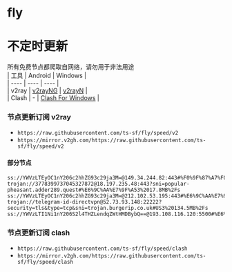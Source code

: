 # fly
# 不定时更新
所有免费节点都爬取自网络，请勿用于非法用途  
|  工具  | Android  | Windows  |  
|  ----  | ----   | ----  |  
| v2ray  | [v2rayNG](https://github.com/2dust/v2rayNG/releases) | [v2rayN](https://github.com/2dust/v2rayN/releases) |  
| Clash  | - | [Clash For Windows](https://github.com/2dust/clashN/releases) | 
  
### 节点更新订阅  v2ray
- `https://raw.githubusercontent.com/ts-sf/fly/speed/v2`  
- `https://mirror.v2gh.com/https://raw.githubusercontent.com/ts-sf/fly/speed/v2`  

#### 部分节点  
``` 
ss://YWVzLTEyOC1nY206c2hhZG93c29ja3M=@149.34.244.82:443#%F0%9F%87%A7%F0%9F%87%ACBG%E4%BF%9D%E5%8A%A0%E5%88%A9%E4%BA%9A%20755.5KB%2Fs
trojan://3778399737045327872@18.197.235.48:443?sni=popular-pheasant.adder289.quest#%E6%9C%AA%E7%9F%A53%2017.8MB%2Fs
ss://YWVzLTEyOC1nY206c2hhZG93c29ja3M=@212.102.53.195:443#%E6%9C%AA%E7%9F%A54%2013.5MB%2Fs
trojan://telegram-id-directvpn@52.73.93.148:22222?security=tls&type=tcp&sni=trojan.burgerip.co.uk#US3%20134.5MB%2Fs
ss://YWVzLTI1Ni1nY206S2l4THZLendqZWtHMDBybQ==@193.108.116.120:5500#%E6%9C%AA%E7%9F%A58%201.8MB%2Fs
```
### 节点更新订阅  clash
- `https://raw.githubusercontent.com/ts-sf/fly/speed/clash`  
- `https://mirror.v2gh.com/https://raw.githubusercontent.com/ts-sf/fly/speed/clash`  


